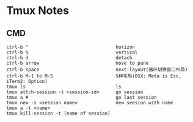 Tmux Notes
==========

CMD
---

    ctrl-b "                                horizon
    ctrl-b %                                vertical
    ctrl-b d                                detach
    ctrl-b arrow                            move to pane
    ctrl-b space                            next-layout(循环切换窗口布局)
    ctrl-b M-1 to M-5                       5种布局(OSX: Meta is Esc, iTerm2: Option)
    tmux ls                                 ls
    tmux attch-session -t <session-id>      go session
    tmux a #                                go last session
    tmux new -s <session name>              new seesion with name
    tmux a -t <name>
    tmux kill-session -t [name of session]
